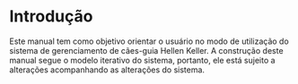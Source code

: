 # Introdução

Este manual tem como objetivo orientar o usuário no modo de utilização do sistema de gerenciamento de cães-guia Hellen Keller.
A construção deste manual segue o modelo iterativo do sistema, portanto, ele está sujeito a alterações acompanhando as alterações do sistema.